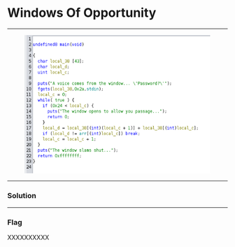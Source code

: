 # Windows Of Opportunity

***

<figure><img src="../../.gitbook/assets/image (59).png" alt=""><figcaption></figcaption></figure>

***

### Solution

***

### Flag

XXXXXXXXXX
